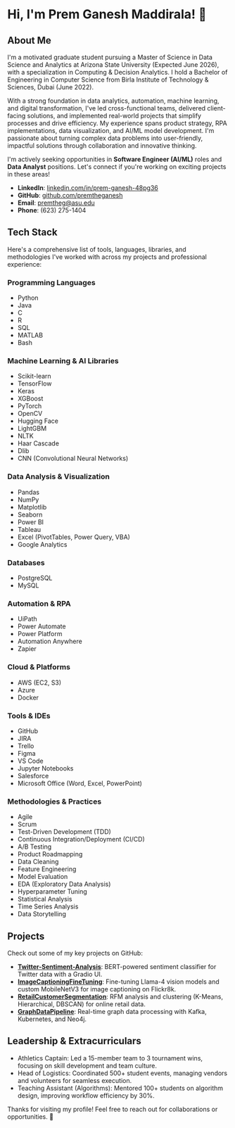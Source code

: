 # Hi, I'm Prem Ganesh Maddirala! 👋

## About Me
I'm a motivated graduate student pursuing a Master of Science in Data Science and Analytics at Arizona State University (Expected June 2026), with a specialization in Computing & Decision Analytics. I hold a Bachelor of Engineering in Computer Science from Birla Institute of Technology & Sciences, Dubai (June 2022).

With a strong foundation in data analytics, automation, machine learning, and digital transformation, I've led cross-functional teams, delivered client-facing solutions, and implemented real-world projects that simplify processes and drive efficiency. My experience spans product strategy, RPA implementations, data visualization, and AI/ML model development. I'm passionate about turning complex data problems into user-friendly, impactful solutions through collaboration and innovative thinking.

I'm actively seeking opportunities in **Software Engineer (AI/ML)** roles and **Data Analyst** positions. Let's connect if you're working on exciting projects in these areas!

- **LinkedIn**: [linkedin.com/in/prem-ganesh-48pg36](https://linkedin.com/in/prem-ganesh-48pg36)
- **GitHub**: [github.com/premtheganesh](https://github.com/premtheganesh)
- **Email**: premtheg@asu.edu
- **Phone**: (623) 275-1404

## Tech Stack
Here's a comprehensive list of tools, languages, libraries, and methodologies I've worked with across my projects and professional experience:

### Programming Languages
- Python
- Java
- C
- R
- SQL
- MATLAB
- Bash

### Machine Learning & AI Libraries
- Scikit-learn
- TensorFlow
- Keras
- XGBoost
- PyTorch
- OpenCV
- Hugging Face
- LightGBM
- NLTK
- Haar Cascade
- Dlib
- CNN (Convolutional Neural Networks)

### Data Analysis & Visualization
- Pandas
- NumPy
- Matplotlib
- Seaborn
- Power BI
- Tableau
- Excel (PivotTables, Power Query, VBA)
- Google Analytics

### Databases
- PostgreSQL
- MySQL

### Automation & RPA
- UiPath
- Power Automate
- Power Platform
- Automation Anywhere
- Zapier

### Cloud & Platforms
- AWS (EC2, S3)
- Azure
- Docker

### Tools & IDEs
- GitHub
- JIRA
- Trello
- Figma
- VS Code
- Jupyter Notebooks
- Salesforce
- Microsoft Office (Word, Excel, PowerPoint)

### Methodologies & Practices
- Agile
- Scrum
- Test-Driven Development (TDD)
- Continuous Integration/Deployment (CI/CD)
- A/B Testing
- Product Roadmapping
- Data Cleaning
- Feature Engineering
- Model Evaluation
- EDA (Exploratory Data Analysis)
- Hyperparameter Tuning
- Statistical Analysis
- Time Series Analysis
- Data Storytelling

## Projects
Check out some of my key projects on GitHub:
- **[Twitter-Sentiment-Analysis](https://github.com/premtheganesh/Twitter-Sentiment-Analysis)**: BERT-powered sentiment classifier for Twitter data with a Gradio UI.
- **[ImageCaptioningFineTuning](https://github.com/premtheganesh/ImageCaptioningFineTuning)**: Fine-tuning Llama-4 vision models and custom MobileNetV3 for image captioning on Flickr8k.
- **[RetailCustomerSegmentation](https://github.com/premtheganesh/RetailCustomerSegmentation)**: RFM analysis and clustering (K-Means, Hierarchical, DBSCAN) for online retail data.
- **[GraphDataPipeline](https://github.com/premtheganesh/GraphDataPipeline)**: Real-time graph data processing with Kafka, Kubernetes, and Neo4j.

## Leadership & Extracurriculars
- Athletics Captain: Led a 15-member team to 3 tournament wins, focusing on skill development and team culture.
- Head of Logistics: Coordinated 500+ student events, managing vendors and volunteers for seamless execution.
- Teaching Assistant (Algorithms): Mentored 100+ students on algorithm design, improving workflow efficiency by 30%.

Thanks for visiting my profile! Feel free to reach out for collaborations or opportunities. 🚀
